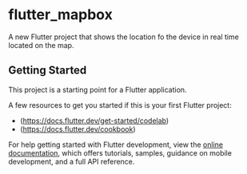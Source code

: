 # flutter_mapbox

A new Flutter project that shows the location fo the device in real time located on the map.

## Getting Started

This project is a starting point for a Flutter application.

A few resources to get you started if this is your first Flutter project:

- (https://docs.flutter.dev/get-started/codelab)
- (https://docs.flutter.dev/cookbook)

For help getting started with Flutter development, view the
[online documentation](https://docs.flutter.dev/), which offers tutorials,
samples, guidance on mobile development, and a full API reference.
